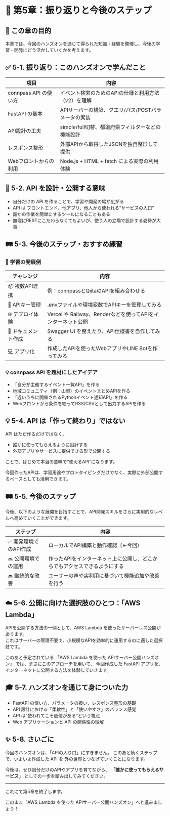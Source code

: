 # 📘 第5章：振り返りと今後のステップ

## 🎯 この章の目的
本章では、今回のハンズオンを通じて得られた知識・経験を整理し、今後の学習・開発にどう活かしていくかを考えます。

## ✅ 5-1. 振り返り：このハンズオンで学んだこと

| 項目 | 内容 |
| ---- | ---- |
| connpass API の使い方 | イベント検索のためのAPIの仕様と利用方法（v2）を理解 |
| FastAPI の基本 | APIサーバーの構築、クエリ/パス/POSTパラメータの実装 |
| API設計の工夫 | simple/full切替、都道府県フィルターなどの機能設計 |
| レスポンス整形 | 外部APIから取得したJSONを独自整形して提供 |
| Webフロントからの利用 | Node.js + HTML + fetch による実際の利用体験 |

## 🧩 5-2. API を設計・公開する意味

* 自分だけの API を作ることで、学習や開発の幅が広がる
* API は フロントエンド、他アプリ、他人から使われる“サービスの入口”
* 誰かの作業を簡単にするツールになることもある
* 無理にRESTにこだわらなくてもよいが、使う人の立場で設計する姿勢が大事

## 🛤 5-3. 今後のステップ・おすすめ練習

### 🧪 学習の発展例

| チャレンジ | 内容 |
| ---- | ---- |
| 📦 複数API連携 | 例：connpassとQiitaのAPIを組み合わせる |
| 🔐 APIキー管理 | .envファイルや環境変数でAPIキーを管理してみる |
| 🌐 デプロイ体験 | Vercel や Railway、Renderなどを使ってAPIをインターネット公開 |
| 📝 ドキュメント作成 | Swagger UI を整えたり、API仕様書を自作してみる |
| 💻 アプリ化 | 作成したAPIを使ったWebアプリやLINE Botを作ってみる |

### 💡 connpass API を題材にしたアイデア

* 「自分が主催するイベント一覧API」を作る
* 地域コミュニティ（例：山梨）のイベントまとめAPIを作る
* 「近いうちに開催されるPythonイベント通知API」を作る
* Webフロントから条件を絞ってRSS/CSVとして出力するAPIを作る

## 💡 5-4. API は「作って終わり」ではない
API はただ作るだけではなく、

* 誰かに使ってもらえるように設計する
* 外部アプリやサービスに提供できる形で公開する

ことで、はじめて本当の意味で“使えるAPI”になります。

今回作ったAPIは、学習用途やプロトタイピングだけでなく、実際に外部公開するベースとしても活用できます。

## 🛤 5-5. 今後のステップ
今後、以下のような展開を目指すことで、API開発スキルをさらに実用的なレベルへ高めていくことができます。

| ステップ | 内容 |
| ---- | ---- |
| ✅ 開発環境でのAPI作成 | ローカルでAPI構築と動作確認（←今回） |
| 🔜 公開環境での運用 | 作ったAPIをインターネット上に公開し、どこからでもアクセスできるようにする |
| 🔜 継続的な改善 | ユーザーの声や実利用に基づいて機能追加や改善を行う |

## ☁️ 5-6. 公開に向けた選択肢のひとつ：「AWS Lambda」

APIを公開する方法の一例として、AWS Lambda を使ったサーバーレス公開があります。\
これはサーバーの管理不要で、小規模なAPIを効率的に運用するのに適した選択肢です。

このあと予定されている 「AWS Lambda を使った APIサーバー公開ハンズオン」 では、まさにこのアプローチを用いて、
今回作成した FastAPI アプリを、インターネットに公開する方法を体験していきます。

## 🎓 5-7. ハンズオンを通じて身についた力

* FastAPI の使い方、パラメータの扱い、レスポンス整形の基礎
* API 設計における「柔軟性」と「使いやすさ」のバランス感覚
* API は“使われてこそ価値がある”という視点
* Web アプリケーションと API の関係性の理解

## ✨ 5-8. さいごに

今回のハンズオンは、「APIの入り口」にすぎません。
このあと続くステップで、いよいよ作成した API を 外の世界とつなげていくことになります。

今後は、ぜひ自分だけのAPIやアプリを育てながら、
**「誰かに使ってもらえるサービス」** としての一歩を踏み出してみてください。

---

これにて第5章を終了します。

このまま「AWS Lambda を使った APIサーバー公開ハンズオン」へと進みましょう！